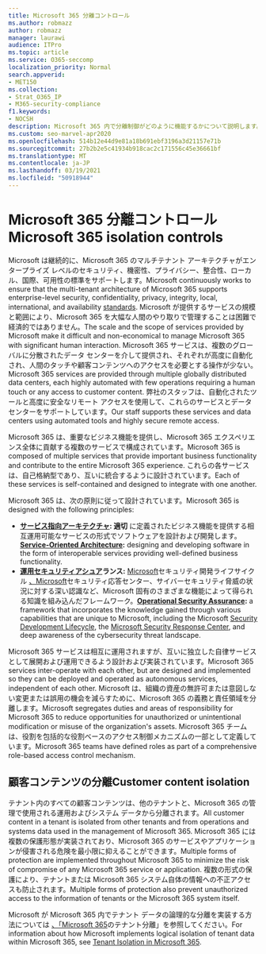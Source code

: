 ```yaml
---
title: Microsoft 365 分離コントロール
ms.author: robmazz
author: robmazz
manager: laurawi
audience: ITPro
ms.topic: article
ms.service: O365-seccomp
localization_priority: Normal
search.appverid:
- MET150
ms.collection:
- Strat_O365_IP
- M365-security-compliance
f1.keywords:
- NOCSH
description: Microsoft 365 内で分離制御がどのように機能するかについて説明します。サービスは必要に応じて運用間または自律的な状態を維持できます。
ms.custom: seo-marvel-apr2020
ms.openlocfilehash: 514b12e44d9e81a18b691ebf3196a3d21157e71b
ms.sourcegitcommit: 27b2b2e5c41934b918cac2c171556c45e36661bf
ms.translationtype: MT
ms.contentlocale: ja-JP
ms.lasthandoff: 03/19/2021
ms.locfileid: "50918944"
---
```

# <a name="microsoft-365-isolation-controls"></a><span data-ttu-id="eddac-103">Microsoft 365 分離コントロール</span><span class="sxs-lookup"><span data-stu-id="eddac-103">Microsoft 365 isolation controls</span></span> 

<span data-ttu-id="eddac-104">Microsoft は継続的に、Microsoft 365 のマルチテナント アーキテクチャがエンタープライズ レベルのセキュリティ、機密性、プライバシー、整合性、ローカル、国際、可用性の[](https://www.microsoft.com/TrustCenter/Compliance?service=Office#Icons)標準をサポートします。</span><span class="sxs-lookup"><span data-stu-id="eddac-104">Microsoft continuously works to ensure that the multi-tenant architecture of Microsoft 365 supports enterprise-level security, confidentiality, privacy, integrity, local, international, and availability [standards](https://www.microsoft.com/TrustCenter/Compliance?service=Office#Icons).</span></span> <span data-ttu-id="eddac-105">Microsoft が提供するサービスの規模と範囲により、Microsoft 365 を大幅な人間のやり取りで管理することは困難で経済的ではありません。</span><span class="sxs-lookup"><span data-stu-id="eddac-105">The scale and the scope of services provided by Microsoft make it difficult and non-economical to manage Microsoft 365 with significant human interaction.</span></span> <span data-ttu-id="eddac-106">Microsoft 365 サービスは、複数のグローバルに分散されたデータ センターを介して提供され、それぞれが高度に自動化され、人間のタッチや顧客コンテンツへのアクセスを必要とする操作が少ない。</span><span class="sxs-lookup"><span data-stu-id="eddac-106">Microsoft 365 services are provided through multiple globally distributed data centers, each highly automated with few operations requiring a human touch or any access to customer content.</span></span> <span data-ttu-id="eddac-107">弊社のスタッフは、自動化されたツールと高度に安全なリモート アクセスを使用して、これらのサービスとデータ センターをサポートしています。</span><span class="sxs-lookup"><span data-stu-id="eddac-107">Our staff supports these services and data centers using automated tools and highly secure remote access.</span></span> 

<span data-ttu-id="eddac-108">Microsoft 365 は、重要なビジネス機能を提供し、Microsoft 365 エクスペリエンス全体に貢献する複数のサービスで構成されています。</span><span class="sxs-lookup"><span data-stu-id="eddac-108">Microsoft 365 is composed of multiple services that provide important business functionality and contribute to the entire Microsoft 365 experience.</span></span> <span data-ttu-id="eddac-109">これらの各サービスは、自己格納型であり、互いに統合するように設計されています。</span><span class="sxs-lookup"><span data-stu-id="eddac-109">Each of these services is self-contained and designed to integrate with one another.</span></span>

<span data-ttu-id="eddac-110">Microsoft 365 は、次の原則に従って設計されています。</span><span class="sxs-lookup"><span data-stu-id="eddac-110">Microsoft 365 is designed with the following principles:</span></span>

 - <span data-ttu-id="eddac-111">**[サービス指向アーキテクチャ](/previous-versions/aa480021(v=msdn.10)): 適切** に定義されたビジネス機能を提供する相互運用可能なサービスの形式でソフトウェアを設計および開発します。</span><span class="sxs-lookup"><span data-stu-id="eddac-111">**[Service-Oriented Architecture](/previous-versions/aa480021(v=msdn.10)):** designing and developing software in the form of interoperable services providing well-defined business functionality.</span></span>
 - <span data-ttu-id="eddac-112">**[運用セキュリティアシュア](https://www.microsoft.com/download/details.aspx?id=40872)ランス:** [Microsoft](https://www.microsoft.com/sdl/default.aspx)セキュリティ開発ライフサイクル [、Microsoft](https://technet.microsoft.com/library/dn440717.aspx)セキュリティ応答センター、サイバーセキュリティ脅威の状況に対する深い認識など、Microsoft 固有のさまざまな機能によって得られる知識を組み込んだフレームワーク。</span><span class="sxs-lookup"><span data-stu-id="eddac-112">**[Operational Security Assurance](https://www.microsoft.com/download/details.aspx?id=40872):** a framework that incorporates the knowledge gained through various capabilities that are unique to Microsoft, including the Microsoft [Security Development Lifecycle](https://www.microsoft.com/sdl/default.aspx), the [Microsoft Security Response Center](https://technet.microsoft.com/library/dn440717.aspx), and deep awareness of the cybersecurity threat landscape.</span></span>

<span data-ttu-id="eddac-113">Microsoft 365 サービスは相互に運用されますが、互いに独立した自律サービスとして展開および運用できるよう設計および実装されています。</span><span class="sxs-lookup"><span data-stu-id="eddac-113">Microsoft 365 services inter-operate with each other, but are designed and implemented so they can be deployed and operated as autonomous services, independent of each other.</span></span> <span data-ttu-id="eddac-114">Microsoft は、組織の資産の無許可または意図しない変更または誤用の機会を減らすために、Microsoft 365 の義務と責任領域を分離します。</span><span class="sxs-lookup"><span data-stu-id="eddac-114">Microsoft segregates duties and areas of responsibility for Microsoft 365 to reduce opportunities for unauthorized or unintentional modification or misuse of the organization's assets.</span></span> <span data-ttu-id="eddac-115">Microsoft 365 チームは、役割を包括的な役割ベースのアクセス制御メカニズムの一部として定義しています。</span><span class="sxs-lookup"><span data-stu-id="eddac-115">Microsoft 365 teams have defined roles as part of a comprehensive role-based access control mechanism.</span></span>

## <a name="customer-content-isolation"></a><span data-ttu-id="eddac-116">顧客コンテンツの分離</span><span class="sxs-lookup"><span data-stu-id="eddac-116">Customer content isolation</span></span>

<span data-ttu-id="eddac-117">テナント内のすべての顧客コンテンツは、他のテナントと、Microsoft 365 の管理で使用される運用およびシステム データから分離されます。</span><span class="sxs-lookup"><span data-stu-id="eddac-117">All customer content in a tenant is isolated from other tenants and from operations and systems data used in the management of Microsoft 365.</span></span> <span data-ttu-id="eddac-118">Microsoft 365 には複数の保護形態が実装されており、Microsoft 365 のサービスやアプリケーションが侵害される危険を最小限に抑えることができます。</span><span class="sxs-lookup"><span data-stu-id="eddac-118">Multiple forms of protection are implemented throughout Microsoft 365 to minimize the risk of compromise of any Microsoft 365 service or application.</span></span> <span data-ttu-id="eddac-119">複数の形式の保護により、テナントまたは Microsoft 365 システム自体の情報への不正アクセスも防止されます。</span><span class="sxs-lookup"><span data-stu-id="eddac-119">Multiple forms of protection also prevent unauthorized access to the information of tenants or the Microsoft 365 system itself.</span></span>

<span data-ttu-id="eddac-120">Microsoft が Microsoft 365 内でテナント データの論理的な分離を実装する方法については [、「Microsoft 365](microsoft-365-tenant-isolation-overview.md)のテナント分離」を参照してください。</span><span class="sxs-lookup"><span data-stu-id="eddac-120">For information about how Microsoft implements logical isolation of tenant data within Microsoft 365, see [Tenant Isolation in Microsoft 365](microsoft-365-tenant-isolation-overview.md).</span></span>